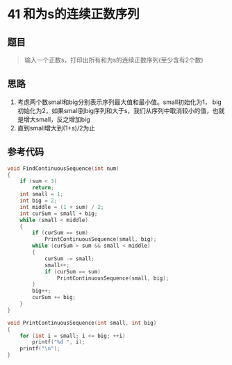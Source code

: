# 41 和为s的连续正数序列
## 题目
> 输入一个正数s，打印出所有和为s的连续正数序列(至少含有2个数)
## 思路
1. 考虑两个数small和big分别表示序列最大值和最小值。small初始化为1， big初始化为2，如果small到big序列和大于s，我们从序列中取消较小的值，也就是增大small，反之增加big
2. 直到small增大到(1+s)/2为止

## 参考代码
```C++
void FindContinuousSequence(int num)
{
    if (sum < 3)
        return;
    int small = 1;
    int big = 2;
    int middle = (1 + sum) / 2;
    int curSum = small + big;
    while (small < middle)
    {
        if (curSum == sum)
            PrintContinuousSequence(small, big);
        while (curSum > sum && small < middle)
        {
            curSum -= small;
            small++;
            if (curSum == sum)
                PrintContinuousSequence(small, big);
        }
        big++;
        curSum += big;
    }
}

void PrintContinuousSequence(int small, int big)
{
    for (int i = small; i <= big; ++i)
        printf("%d ", i);
    printf("\n");
}
```